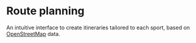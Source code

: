 # Route planning

An intuitive interface to create itineraries tailored to each sport, based on <a href="https://www.openstreetmap.org" target="_blank">OpenStreetMap</a> data.